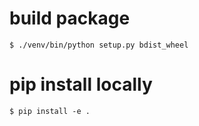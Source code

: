 # build package

```shell
$ ./venv/bin/python setup.py bdist_wheel
```

# pip install locally
```shell
$ pip install -e .
```